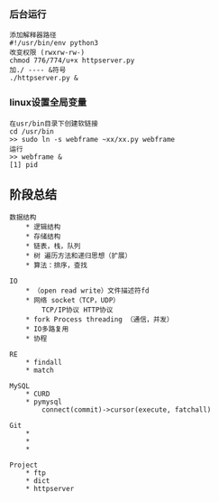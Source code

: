### 后台运行
    添加解释器路径
    #!/usr/bin/env python3
    改变权限 (rwxrw-rw-)
    chmod 776/774/u+x httpserver.py
    加./ ---- &符号
    ./httpserver.py &
### linux设置全局变量
    在usr/bin目录下创建软链接
    cd /usr/bin
    >> sudo ln -s webframe ~xx/xx.py webframe
    运行
    >> webframe &
    [1] pid
## 阶段总结
    数据结构
        * 逻辑结构
        * 存储结构
        * 链表，栈，队列
        * 树 遍历方法和递归思想（扩展）
        * 算法：排序，查找
    
    IO
        * （open read write）文件描述符fd
        * 网络 socket（TCP，UDP） 
            TCP/IP协议 HTTP协议
        * fork Process threading （通信，并发）
        * IO多路复用
        * 协程
    
    RE
        * findall
        * match
    
    MySQL
        * CURD
        * pymysql
            connect(commit)->cursor(execute, fatchall)
    
    Git
        * 
        * 
        * 
    
    Project
        * ftp
        * dict
        * httpserver